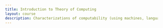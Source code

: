 ```yaml
---
title: Introduction to Theory of Computing
layout: course
description: Characterizations of computability (using machines, languages and functions). Universality, equivalence and Church's thesis. Unsolvable problems. Restricted models of computation. Finite automata, grammars and formal languages.
---
```


